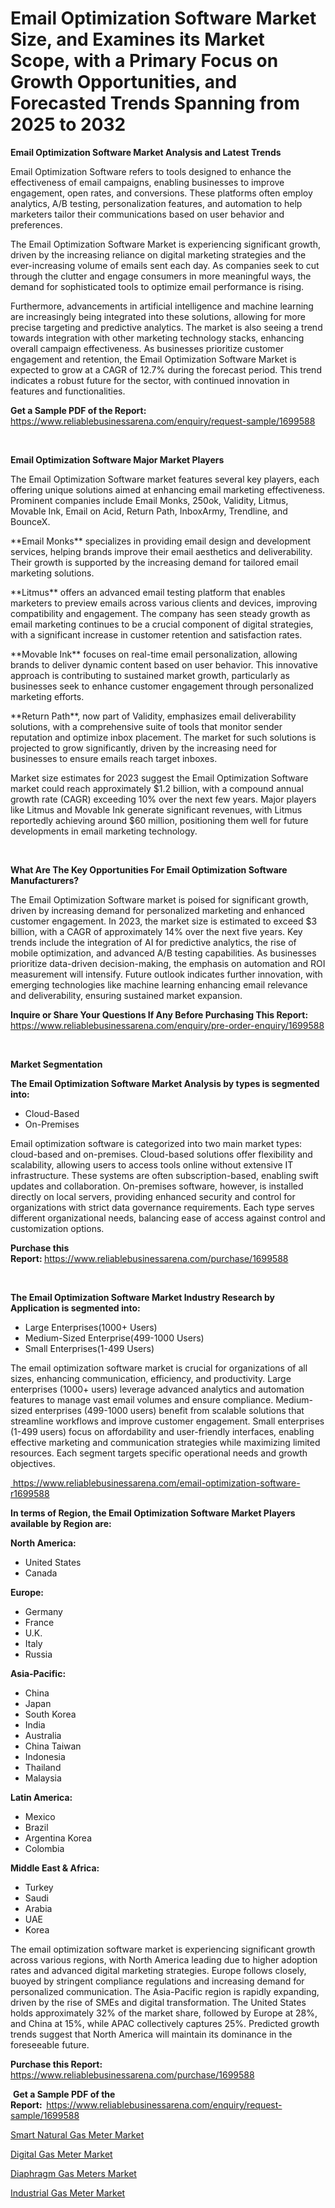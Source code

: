 <p><h1>Email Optimization Software Market Size, and Examines its Market Scope, with a Primary Focus on Growth Opportunities, and Forecasted Trends Spanning from 2025 to 2032</h1></p><p><strong>Email Optimization Software Market Analysis and Latest Trends</strong></p>
<p><p>Email Optimization Software refers to tools designed to enhance the effectiveness of email campaigns, enabling businesses to improve engagement, open rates, and conversions. These platforms often employ analytics, A/B testing, personalization features, and automation to help marketers tailor their communications based on user behavior and preferences. </p><p>The Email Optimization Software Market is experiencing significant growth, driven by the increasing reliance on digital marketing strategies and the ever-increasing volume of emails sent each day. As companies seek to cut through the clutter and engage consumers in more meaningful ways, the demand for sophisticated tools to optimize email performance is rising. </p><p>Furthermore, advancements in artificial intelligence and machine learning are increasingly being integrated into these solutions, allowing for more precise targeting and predictive analytics. The market is also seeing a trend towards integration with other marketing technology stacks, enhancing overall campaign effectiveness. As businesses prioritize customer engagement and retention, the Email Optimization Software Market is expected to grow at a CAGR of 12.7% during the forecast period. This trend indicates a robust future for the sector, with continued innovation in features and functionalities.</p></p>
<p><strong>Get a Sample PDF of the Report:&nbsp;</strong> <a href="https://www.reliablebusinessarena.com/enquiry/request-sample/1699588?utm_campaign=2033&utm_medium=2&utm_source=Github&utm_content=ia&utm_term=27032025&utm_id=email-optimization-software">https://www.reliablebusinessarena.com/enquiry/request-sample/1699588</a></p>
<p>&nbsp;</p>
<p><strong>Email Optimization Software Major Market Players</strong></p>
<p><p>The Email Optimization Software market features several key players, each offering unique solutions aimed at enhancing email marketing effectiveness. Prominent companies include Email Monks, 250ok, Validity, Litmus, Movable Ink, Email on Acid, Return Path, InboxArmy, Trendline, and BounceX.</p><p>**Email Monks** specializes in providing email design and development services, helping brands improve their email aesthetics and deliverability. Their growth is supported by the increasing demand for tailored email marketing solutions.</p><p>**Litmus** offers an advanced email testing platform that enables marketers to preview emails across various clients and devices, improving compatibility and engagement. The company has seen steady growth as email marketing continues to be a crucial component of digital strategies, with a significant increase in customer retention and satisfaction rates.</p><p>**Movable Ink** focuses on real-time email personalization, allowing brands to deliver dynamic content based on user behavior. This innovative approach is contributing to sustained market growth, particularly as businesses seek to enhance customer engagement through personalized marketing efforts.</p><p>**Return Path**, now part of Validity, emphasizes email deliverability solutions, with a comprehensive suite of tools that monitor sender reputation and optimize inbox placement. The market for such solutions is projected to grow significantly, driven by the increasing need for businesses to ensure emails reach target inboxes.</p><p>Market size estimates for 2023 suggest the Email Optimization Software market could reach approximately $1.2 billion, with a compound annual growth rate (CAGR) exceeding 10% over the next few years. Major players like Litmus and Movable Ink generate significant revenues, with Litmus reportedly achieving around $60 million, positioning them well for future developments in email marketing technology.</p></p>
<p>&nbsp;</p>
<p><strong>What Are The Key Opportunities For Email Optimization Software Manufacturers?</strong></p>
<p><p>The Email Optimization Software market is poised for significant growth, driven by increasing demand for personalized marketing and enhanced customer engagement. In 2023, the market size is estimated to exceed $3 billion, with a CAGR of approximately 14% over the next five years. Key trends include the integration of AI for predictive analytics, the rise of mobile optimization, and advanced A/B testing capabilities. As businesses prioritize data-driven decision-making, the emphasis on automation and ROI measurement will intensify. Future outlook indicates further innovation, with emerging technologies like machine learning enhancing email relevance and deliverability, ensuring sustained market expansion.</p></p>
<p><strong>Inquire or Share Your Questions If Any Before Purchasing This Report:</strong> <a href="https://www.reliablebusinessarena.com/enquiry/pre-order-enquiry/1699588?utm_campaign=2033&utm_medium=2&utm_source=Github&utm_content=ia&utm_term=27032025&utm_id=email-optimization-software">https://www.reliablebusinessarena.com/enquiry/pre-order-enquiry/1699588</a></p>
<p>&nbsp;</p>
<p><strong>Market Segmentation</strong></p>
<p><strong>The Email Optimization Software Market Analysis by types is segmented into:</strong></p>
<p><ul><li>Cloud-Based</li><li>On-Premises</li></ul></p>
<p><p>Email optimization software is categorized into two main market types: cloud-based and on-premises. Cloud-based solutions offer flexibility and scalability, allowing users to access tools online without extensive IT infrastructure. These systems are often subscription-based, enabling swift updates and collaboration. On-premises software, however, is installed directly on local servers, providing enhanced security and control for organizations with strict data governance requirements. Each type serves different organizational needs, balancing ease of access against control and customization options.</p></p>
<p><strong>Purchase this Report:&nbsp;</strong><a href="https://www.reliablebusinessarena.com/purchase/1699588?utm_campaign=2033&utm_medium=2&utm_source=Github&utm_content=ia&utm_term=27032025&utm_id=email-optimization-software">https://www.reliablebusinessarena.com/purchase/1699588</a></p>
<p>&nbsp;</p>
<p><strong>The Email Optimization Software Market Industry Research by Application is segmented into:</strong></p>
<p><ul><li>Large Enterprises(1000+ Users)</li><li>Medium-Sized Enterprise(499-1000 Users)</li><li>Small Enterprises(1-499 Users)</li></ul></p>
<p><p>The email optimization software market is crucial for organizations of all sizes, enhancing communication, efficiency, and productivity. Large enterprises (1000+ users) leverage advanced analytics and automation features to manage vast email volumes and ensure compliance. Medium-sized enterprises (499-1000 users) benefit from scalable solutions that streamline workflows and improve customer engagement. Small enterprises (1-499 users) focus on affordability and user-friendly interfaces, enabling effective marketing and communication strategies while maximizing limited resources. Each segment targets specific operational needs and growth objectives.</p></p>
<p><a href="https://www.reliablebusinessarena.com/email-optimization-software-r1699588?utm_campaign=2033&utm_medium=2&utm_source=Github&utm_content=ia&utm_term=27032025&utm_id=email-optimization-software">&nbsp;https://www.reliablebusinessarena.com/email-optimization-software-r1699588</a></p>
<p><strong>In terms of Region, the Email Optimization Software Market Players available by Region are:</strong></p>
<p>
    <p> <strong> North America: </strong>
        <ul>
            <li>United States</li>
            <li>Canada</li>
        </ul>
        </p> 
    <p> <strong> Europe: </strong>
        <ul>
            <li>Germany</li>
            <li>France</li>
            <li>U.K.</li>
            <li>Italy</li>
            <li>Russia</li>
        </ul>
        </p> 
    <p> <strong> Asia-Pacific: </strong>
        <ul>
            <li>China</li>
            <li>Japan</li>
            <li>South Korea</li>
            <li>India</li>
            <li>Australia</li>
            <li>China Taiwan</li>
            <li>Indonesia</li>
            <li>Thailand</li>
            <li>Malaysia</li>
        </ul>
        </p> 
    <p> <strong> Latin America: </strong>
        <ul>
            <li>Mexico</li>
            <li>Brazil</li>
            <li>Argentina Korea</li>
            <li>Colombia</li>
        </ul>
        </p> 
    <p> <strong> Middle East & Africa: </strong>
        <ul>
            <li>Turkey</li>
            <li>Saudi</li>
            <li>Arabia</li>
            <li>UAE</li>
            <li>Korea</li>
        </ul>
    </p>
    </p>
<p><p>The email optimization software market is experiencing significant growth across various regions, with North America leading due to higher adoption rates and advanced digital marketing strategies. Europe follows closely, buoyed by stringent compliance regulations and increasing demand for personalized communication. The Asia-Pacific region is rapidly expanding, driven by the rise of SMEs and digital transformation. The United States holds approximately 32% of the market share, followed by Europe at 28%, and China at 15%, while APAC collectively captures 25%. Predicted growth trends suggest that North America will maintain its dominance in the foreseeable future.</p></p>
<p><strong>Purchase this Report: </strong><a href="https://www.reliablebusinessarena.com/purchase/1699588?utm_campaign=2033&utm_medium=2&utm_source=Github&utm_content=ia&utm_term=27032025&utm_id=email-optimization-software">https://www.reliablebusinessarena.com/purchase/1699588</a></p>
<p>&nbsp;<strong>Get a Sample PDF of the Report:&nbsp;&nbsp;</strong><a href="https://www.reliablebusinessarena.com/enquiry/request-sample/1699588?utm_campaign=2033&utm_medium=2&utm_source=Github&utm_content=ia&utm_term=27032025&utm_id=email-optimization-software">https://www.reliablebusinessarena.com/enquiry/request-sample/1699588</a></p>
<p><strong></strong></p>
<p><p><a href="https://github.com/buluckcapps2/Market-Research-Report-List-1/blob/main/smart-natural-gas-meter-market.md?utm_campaign=2033&utm_medium=2&utm_source=Github&utm_content=ia&utm_term=27032025&utm_id=email-optimization-software">Smart Natural Gas Meter Market</a></p><p><a href="https://github.com/floengsubb/Market-Research-Report-List-1/blob/main/digital-gas-meter-market.md?utm_campaign=2033&utm_medium=2&utm_source=Github&utm_content=ia&utm_term=27032025&utm_id=email-optimization-software">Digital Gas Meter Market</a></p><p><a href="https://github.com/donnypolan/Market-Research-Report-List-1/blob/main/diaphragm-gas-meters-market.md?utm_campaign=2033&utm_medium=2&utm_source=Github&utm_content=ia&utm_term=27032025&utm_id=email-optimization-software">Diaphragm Gas Meters Market</a></p><p><a href="https://github.com/eleussabra/Market-Research-Report-List-1/blob/main/industrial-gas-meter-market.md?utm_campaign=2033&utm_medium=2&utm_source=Github&utm_content=ia&utm_term=27032025&utm_id=email-optimization-software">Industrial Gas Meter Market</a></p></p>
